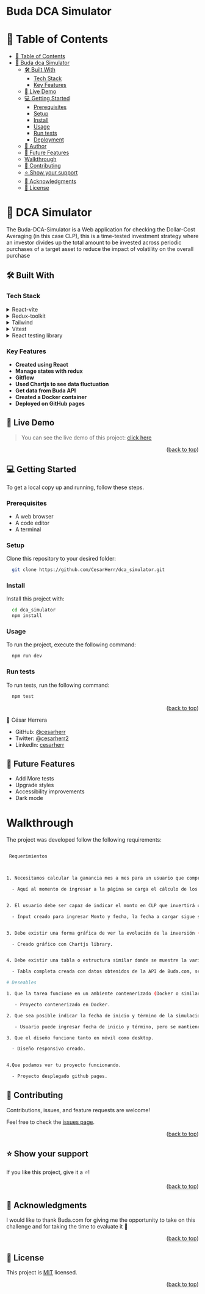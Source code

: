 <h1>Buda DCA Simulator</h1>

<a name="readme-top"></a>

<!-- TABLE OF CONTENTS -->

# 📗 Table of Contents

- [📗 Table of Contents](#-table-of-contents)
- [📖 Buda dca Simulator](#Buda-DCA-Simulator)
  - [🛠 Built With ](#-built-with-)
    - [Tech Stack ](#tech-stack-)
    - [Key Features ](#key-features-)
  - [🚀 Live Demo ](#-live-demo-)
  - [💻 Getting Started ](#-getting-started-)
    - [Prerequisites](#prerequisites)
    - [Setup](#setup)
    - [Install](#install)
    - [Usage](#usage)
    - [Run tests](#run-tests)
    - [Deployment](#deployment)
  - [👥 Author ](#-author-)
  - [🔭 Future Features ](#-future-features-)
  - [Walkthrough ](#walkthrough-)
  - [🤝 Contributing ](#-contributing-)
  - [⭐️ Show your support ](#️-show-your-support-)
  - [🙏 Acknowledgments ](#-acknowledgments-)
  - [📝 License ](#-license-)

<!-- PROJECT DESCRIPTION -->

# 📖 DCA Simulator<a name="about-project"></a>

The Buda-DCA-Simulator is a Web application for checking the Dollar-Cost Averaging (in this case CLP), this is a time-tested investment strategy where an investor divides up the total amount to be invested across periodic purchases of a target asset to reduce the impact of volatility on the overall purchase


## 🛠 Built With <a name="built-with"></a>

### Tech Stack <a name="tech-stack"></a>

<details>
<summary>React-vite</summary>
  <ul>
    <li><a href="https://vitejs.dev/">React</a></li>
  </ul>
</details>

<details>
  <summary>Redux-toolkit</summary>
  <ul>
    <li><a href="https://redux-toolkit.js.org/">Redux-toolkit</a></li>
  </ul>
</details>

<details>
<summary>Tailwind</summary>
  <ul>
    <li><a href="Tailwind">Tailwind</a></li>
  </ul>
</details>

<details>
<summary>Vitest</summary>
  <ul>
    <li><a href="https://vitest.dev/">Vitest</a></li>
  </ul>
</details>

<details>
<summary>React testing library</summary>
  <ul>
    <li><a href="https://testing-library.com/">React testing library</a></li>
  </ul>
</details>






### Key Features <a name="key-features"></a>

- **Created using React**
- **Manage states with redux**
- **Gitflow**
- **Used Chartjs to see data fluctuation**
- **Get data from Buda API**
- **Created a Docker container**
- **Deployed on GitHub pages**

<!-- LIVE DEMO -->





## 🚀 Live Demo <a name="live-demo"></a>

> You can see the live demo of this project: [click here]()



<p align="right">(<a href="#readme-top">back to top</a>)</p>

<!-- GETTING STARTED -->

## 💻 Getting Started <a name="getting-started"></a>

To get a local copy up and running, follow these steps.

### Prerequisites

- A web browser
- A code editor
- A terminal

### Setup

Clone this repository to your desired folder:

```sh
  git clone https://github.com/CesarHerr/dca_simulator.git
```

### Install

Install this project with:

```sh
  cd dca_simulator
  npm install
```

### Usage

To run the project, execute the following command:

```sh
  npm run dev
```

### Run tests

To run tests, run the following command:


```sh
  npm test
```


<p align="right">(<a href="#readme-top">back to top</a>)</p>

<!-- AUTHORS -->


👤 César Herrera

- GitHub: [@cesarherr](https://github.com/Cesarherr)
- Twitter: [@cesarherr2](https://twitter.com/cesarherr2)
- LinkedIn: [cesarherr](https://www.linkedin.com/in/cesarherr/)

## 🔭 Future Features <a name="future-features"></a>

- Add More tests
- Upgrade styles
- Accessibility improvements
- Dark mode


# Walkthrough <a name="walkthrough"></a>

The project was developed follow the following requirements:

```sh

 Requerimientos



1. Necesitamos calcular la ganancia mes a mes para un usuario que compre el primero de cada mes a las 12:00 UTC, los últimos 12 meses (desde la fecha en que se ingresa a la página)

  - Aquí al momento de ingresar a la página se carga el cálculo de los últimos 12 meses, Tomando los primeros de cada mes a las 12:00PC UTC,  con una inversión de $100,000 CLP, estos datos son lo primero que ve el usuario.


2. El usuario debe ser capaz de indicar el monto en CLP que invertirá cada mes

  - Input creado para ingresar Monto y fecha, la fecha a cargar sigue siendo los días 1 de cada mes a las    12:00PM UTC, solo puede indicar mes y año. 


3. Debe existir una forma gráfica de ver la evolución de la inversión (en CLP)

  - Creado gráfico con Chartjs library. 


4. Debe existir una tabla o estructura similar donde se muestre la variación en CLP y % de la inversión.

  - Tabla completa creada con datos obtenidos de la API de Buda.com, se actualiza cada vez que se ingresan nuevos datos. 


```



```sh
# Deseables

1. Que la tarea funcione en un ambiente contenerizado (Docker o similar)

   - Proyecto contenerizado en Docker.

2. Que sea posible indicar la fecha de inicio y término de la simulación.

   - Usuario puede ingresar fecha de inicio y término, pero se mantiene el concepto de cálculo para el día 1 de cada mes a las 12:00 UTC.

3. Que el diseño funcione tanto en móvil como desktop.

  - Diseño responsivo creado.


4.Que podamos ver tu proyecto funcionando.

  - Proyecto desplegado github pages.

```

<!-- CONTRIBUTING -->

## 🤝 Contributing <a name="contributing"></a>

Contributions, issues, and feature requests are welcome!

Feel free to check the [issues page](https://github.com/CesarHerr/dca_simulator/issues).



<p align="right">(<a href="#readme-top">back to top</a>)</p>

<!-- SUPPORT -->

## ⭐️ Show your support <a name="support"></a>

If you like this project, give it a ⭐️!

<p align="right">(<a href="#readme-top">back to top</a>)</p>

## 🙏 Acknowledgments <a name="acknowledgements"></a>

I would like to thank Buda.com for giving me the opportunity to take on this challenge and for taking the time to evaluate it 🌟

<p align="right">(<a href="#readme-top">back to top</a>)</p>

<!-- LICENSE -->

## 📝 License <a name="license"></a>

This project is [MIT](./LICENSE) licensed.

<p align="right">(<a href="#readme-top">back to top</a>)</p>
